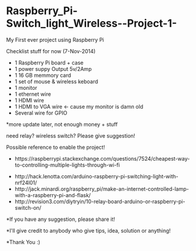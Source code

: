 Raspberry_Pi-Switch_light_Wireless--Project-1-
==============================================

My First ever project using Raspberry Pi

Checklist stuff for now (7-Nov-2014)
<ul>
  <li>1 Raspberry Pi board + case
  <li>1 power suppy Output 5v/2Amp
  <li>1 16 GB memmory card
  <li>1 set of mouse & wireless keboard
  <li>1 monitor
  <li>1 ethernet wire
  <li>1 HDMI wire
  <li>1 HDMI to VGA wire <- cause my monitor is damn old
  <li>Several wire for GPIO
</ul>
*more update later, not enough money + stuff

need relay? wireless switch?
Please give suggestion!

Possible reference to enable the project!
<ul>
  <li>https://raspberrypi.stackexchange.com/questions/7524/cheapest-way-to-controlling-multiple-lights-through-wi-fi</p>
  <li>http://hack.lenotta.com/arduino-raspberry-pi-switching-light-with-nrf24l01/
  <li>http://jack.minardi.org/raspberry_pi/make-an-internet-controlled-lamp-with-a-raspberry-pi-and-flask/
  <li>http://revision3.com/diytryin/10-relay-board-arduino-or-raspberry-pi-switch-on/
</ul>

<p>*If you have any suggestion, please share it!
<p>*I'll give credit to anybody who give tips, idea, solution or anything!
<p>*Thank You :)
